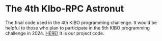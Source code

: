 # The 4th KIbo-RPC Astronut
The final code used in the 4th KIBO programming challenge. It would be helpful to those who plan to participate in the 5th KIBO programming challenge in 2024.
[HERE!](https://github.com/KIBO-Astronut/4th-KIBO/blob/main/app/src/main/java/jp/jaxa/iss/kibo/rpc/sampleapk/YourService.java) It is our project code.
